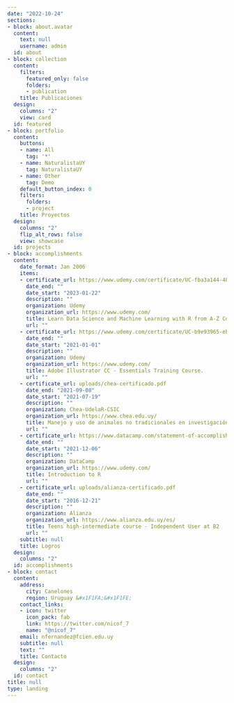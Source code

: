 ```yaml
---
date: "2022-10-24"
sections:
- block: about.avatar
  content:
    text: null
    username: admin
  id: about
- block: collection
  content:
    filters:
      featured_only: false
      folders:
      - publication
    title: Publicaciones
  design:
    columns: "2"
    view: card
  id: featured
- block: portfolio
  content:
    buttons:
    - name: All
      tag: '*'
    - name: NaturalistaUY
      tag: NaturalistaUY
    - name: Other
      tag: Demo
    default_button_index: 0
    filters:
      folders:
      - project
    title: Proyectos
  design:
    columns: "2"
    flip_alt_rows: false
    view: showcase
  id: projects
- block: accomplishments
  content:
    date_format: Jan 2006
    items:
    - certificate_url: https://www.udemy.com/certificate/UC-fba3a144-48dd-4715-9107-47ec7a76c77c/
      date_end: ""
      date_start: "2023-01-22"
      description: ""
      organization: Udemy
      organization_url: https://www.udemy.com/
      title: Learn Data Science and Machine Learning with R from A-Z Course
      url: ""
    - certificate_url: https://www.udemy.com/certificate/UC-b9e93965-eb71-4da8-ae4a-b7986c5cb80b/
      date_end: ""
      date_start: "2021-01-01"
      description: ""
      organization: Udemy
      organization_url: https://www.udemy.com/
      title: Adobe Illustrator CC - Essentials Training Course.
      url: ""
    - certificate_url: uploads/chea-certificado.pdf
      date_end: "2021-09-08"
      date_start: "2021-07-19"
      description: ""
      organization: Chea-UdelaR-CSIC
      organization_url: https://www.chea.edu.uy/
      title: Manejo y uso de animales no tradicionales en investigación.
      url: ""
    - certificate_url: https://www.datacamp.com/statement-of-accomplishment/course/19d39f6315199339c467c5fb68b66882c3ea1ac3
      date_end: ""
      date_start: "2021-12-06"
      description: ""
      organization: DataCamp
      organization_url: https://www.udemy.com/
      title: Introduction to R
      url: ""
    - certificate_url: uploads/alianza-certificado.pdf
      date_end: ""
      date_start: "2016-12-21"
      description: ""
      organization: Alianza
      organization_url: https://www.alianza.edu.uy/es/
      title: Teens high-intermediate course - Independent User at B2
      url: ""
    subtitle: null
    title: Logros
  design:
    columns: "2"
  id: accomplishments
- block: contact
  content:
    address:
      city: Canelones
      region: Uruguay &#x1F1FA;&#x1F1FE;
    contact_links:
    - icon: twitter
      icon_pack: fab
      link: https://twitter.com/nicof_7
      name: "@nicof_7"
    email: nfernandez@fcien.edu.uy
    subtitle: null
    text: ""
    title: Contacto
  design:
    columns: "2"
  id: contact
title: null
type: landing
---
```

